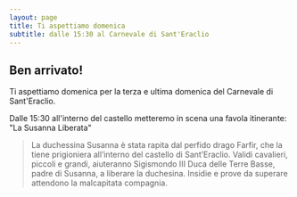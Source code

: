 ```yaml
---
layout: page
title: Ti aspettiamo domenica
subtitle: dalle 15:30 al Carnevale di Sant'Eraclio
---
```


## Ben arrivato!

Ti aspettiamo domenica per la terza e ultima domenica del Carnevale di Sant'Eraclio.

Dalle 15:30 all'interno del castello metteremo in scena una favola itinerante: "La Susanna Liberata"

> La duchessina Susanna è stata rapita dal perfido drago Farfir, che la tiene prigioniera all’interno del castello di Sant’Eraclio. Validi cavalieri, piccoli e grandi, aiuteranno Sigismondo III Duca delle Terre Basse, padre di Susanna, a liberare la duchesina. Insidie e prove da superare attendono la malcapitata compagnia.
